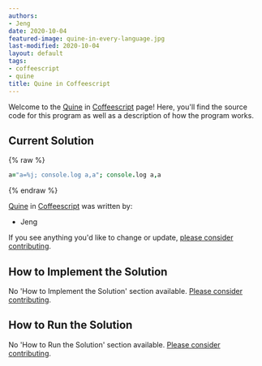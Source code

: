 ```yaml
---
authors:
- Jeng
date: 2020-10-04
featured-image: quine-in-every-language.jpg
last-modified: 2020-10-04
layout: default
tags:
- coffeescript
- quine
title: Quine in Coffeescript
---
```


Welcome to the [Quine](https://sampleprograms.io/projects/quine) in [Coffeescript](https://sampleprograms.io/languages/coffeescript) page! Here, you'll find the source code for this program as well as a description of how the program works.

## Current Solution

{% raw %}

```coffeescript
a="a=%j; console.log a,a"; console.log a,a
```

{% endraw %}

[Quine](https://sampleprograms.io/projects/quine) in [Coffeescript](https://sampleprograms.io/languages/coffeescript) was written by:

- Jeng

If you see anything you'd like to change or update, [please consider contributing](https://github.com/TheRenegadeCoder/sample-programs).

## How to Implement the Solution

No 'How to Implement the Solution' section available. [Please consider contributing](https://github.com/TheRenegadeCoder/sample-programs-website).

## How to Run the Solution

No 'How to Run the Solution' section available. [Please consider contributing](https://github.com/TheRenegadeCoder/sample-programs-website).